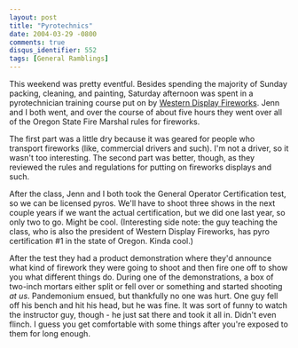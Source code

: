 ```yaml
---
layout: post
title: "Pyrotechnics"
date: 2004-03-29 -0800
comments: true
disqus_identifier: 552
tags: [General Ramblings]
---
```

This weekend was pretty eventful. Besides spending the majority of
Sunday packing, cleaning, and painting, Saturday afternoon was spent in
a pyrotechnician training course put on by [Western Display
Fireworks](http://www.westerndisplay.com/). Jenn and I both went, and
over the course of about five hours they went over all of the Oregon
State Fire Marshal rules for fireworks.
 
 The first part was a little dry because it was geared for people who
transport fireworks (like, commercial drivers and such). I'm not a
driver, so it wasn't too interesting. The second part was better,
though, as they reviewed the rules and regulations for putting on
fireworks displays and such.
 
 After the class, Jenn and I both took the General Operator
Certification test, so we can be licensed pyros. We'll have to shoot
three shows in the next couple years if we want the actual
certification, but we did one last year, so only two to go. Might be
cool. (Interesting side note: the guy teaching the class, who is also
the president of Western Display Fireworks, has pyro certification \#1
in the state of Oregon. Kinda cool.)
 
 After the test they had a product demonstration where they'd announce
what kind of firework they were going to shoot and then fire one off to
show you what different things do. During one of the demonstrations, a
box of two-inch mortars either split or fell over or something and
started shooting *at us*. Pandemonium ensued, but thankfully no one was
hurt. One guy fell off his bench and hit his head, but he was fine. It
was sort of funny to watch the instructor guy, though - he just sat
there and took it all in. Didn't even flinch. I guess you get
comfortable with some things after you're exposed to them for long
enough.
